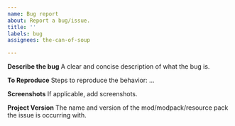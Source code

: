 ```yaml
---
name: Bug report
about: Report a bug/issue.
title: ''
labels: bug
assignees: the-can-of-soup

---
```


**Describe the bug**
A clear and concise description of what the bug is.

**To Reproduce**
Steps to reproduce the behavior:
...

**Screenshots**
If applicable, add screenshots.

**Project Version**
The name and version of the mod/modpack/resource pack the issue is occurring with.
